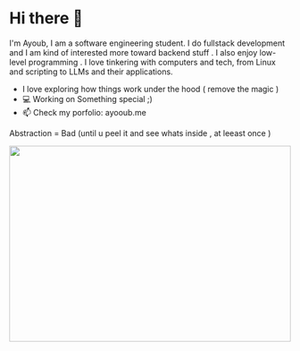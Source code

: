 
# Hi there 👋

I'm Ayoub, I am a software engineering student. I do fullstack development and I am kind of interested more toward backend stuff . I also enjoy low-level programming . I love tinkering with computers and tech, from Linux and scripting to LLMs and their applications.


- I love exploring how things work under the hood ( remove the magic )
- 💻 Working on Something special ;)
- 📫 Check my porfolio: ayooub.me 

Abstraction = Bad (until u peel it and see whats inside , at leeast once )

<img src="https://cdnb.artstation.com/p/assets/images/images/036/125/405/original/igor-freitas-mesa.gif" width="100%" height="350" style="object-fit:cover;">

<!--  
**Jounaidayoub/jounaidayoub** is a ✨ _special_ ✨ repository because its `README.md` (this file) appears on your GitHub profile.

Here are some ideas to get you started:

- 🔭 I’m currently working on ...
- 🌱 I’m currently learning ...
- 👯 I’m looking to collaborate on ...
- 🤔 I’m looking for help with ...
- 💬 Ask me about ...
- 📫 How to reach me: ...
- 😄 Pronouns: ...
- ⚡ Fun fact: ...
-->
